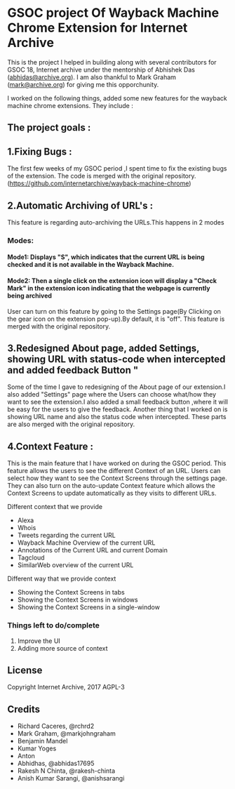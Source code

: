 # GSOC project Of Wayback Machine Chrome Extension for Internet Archive

This is the project I helped in building along with several contributors for GSOC 18, Internet archive under the mentorship of Abhishek Das (abhidas@archive.org). I am also thankful to Mark Graham (mark@archive.org) for giving me this opporchunity.

I worked on the following things, added some new features for the wayback machine chrome extensions. They include :
## The project goals :

## 1.Fixing Bugs :
The first few weeks of my GSOC period ,I spent time to fix the existing bugs of the extension. The code is merged with the original repository.(https://github.com/internetarchive/wayback-machine-chrome)

## 2.Automatic Archiving of URL's :
This feature is regarding auto-archiving the URLs.This happens in 2 modes
### Modes:  
#### Mode1: Displays "S", which indicates that the current URL is being checked and it is not available in the Wayback Machine.
#### Mode2: Then a single click on the extension icon will display a "Check Mark" in the extension icon indicating that the webpage is currently being archived
User can turn on this feature by going to the Settings page(By Clicking on the gear icon on the extension pop-up).By default, it is "off". 
This feature is merged with the original repository.

## 3.Redesigned About page, added Settings, showing URL with status-code when intercepted and added feedback Button "
Some of the time I gave to redesigning of the About page of our extension.I also added "Settings" page where the Users can choose what/how they want to see the extension.I also added a small feedback button ,where it will be easy for the users to give the feedback. Another thing that I worked on is showing URL name and also the status code when intercepted. These parts are also merged with the original repository.

## 4.Context Feature :
This is the main feature that I have worked on during the GSOC period. This feature allows the users to see the different Context of an URL. Users can select how they want to see the Context Screens through the settings page. They can also turn on the auto-update Context feature which allows the Context Screens to update automatically as they visits to different URLs.

Different context that we provide 
* Alexa
* Whois
* Tweets regarding the current URL
* Wayback Machine Overview of the current URL
* Annotations of the Current URL and current Domain
* Tagcloud
* SimilarWeb overview of the current URL

Different way that we provide context
* Showing the Context Screens in tabs
* Showing the Context Screens in windows
* Showing the Context Screens in a single-window

### Things left to do/complete
1) Improve the UI
2) Adding more source of context

## License

Copyright Internet Archive, 2017
AGPL-3


## Credits

- Richard Caceres, @rchrd2
- Mark Graham, @markjohngraham
- Benjamin Mandel
- Kumar Yoges
- Anton
- Abhidhas, @abhidas17695
- Rakesh N Chinta, @rakesh-chinta
- Anish Kumar Sarangi, @anishsarangi